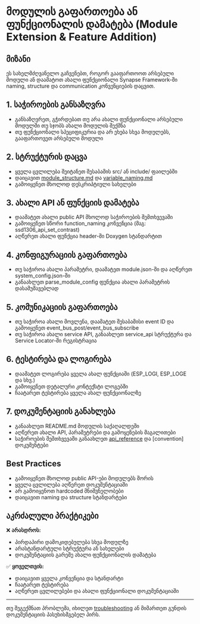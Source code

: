 # მოდულის გაფართოება ან ფუნქციონალის დამატება (Module Extension & Feature Addition)

## მიზანი

ეს სახელმძღვანელო გაჩვენებთ, როგორ გააფართოოთ არსებული მოდული ან დაამატოთ ახალი ფუნქციონალი Synapse Framework-ში naming, structure და communication კონვენციების დაცვით.

## 1. საჭიროების განსაზღვრა
- განსაზღვრეთ, გჭირდებათ თუ არა ახალი ფუნქციონალი არსებული მოდულში თუ სჯობს ახალი მოდულის შექმნა
- თუ ფუნქციონალი სპეციფიკურია და არ ეხება სხვა მოდულებს, გააფართოვეთ არსებული მოდული

## 2. სტრუქტურის დაცვა
- ყველა ცვლილება შეიტანეთ შესაბამის src/ ან include/ ფაილებში
- დაიცავით [module_structure.md](../convention/module_structure.md) და [variable_naming.md](../convention/variable_naming.md)
- გამოიყენეთ მხოლოდ დესკრიპტიული სახელები

## 3. ახალი API ან ფუნქციის დამატება
- დაამატეთ ახალი public API მხოლოდ საჭიროების შემთხვევაში
- გამოიყენეთ სწორი function_naming კონვენცია (მაგ: ssd1306_api_set_contrast)
- აღწერეთ ახალი ფუნქცია header-ში Doxygen სტანდარტით

## 4. კონფიგურაციის გაფართოება
- თუ საჭიროა ახალი პარამეტრი, დაამატეთ module.json-ში და აღწერეთ system_config.json-ში
- განაახლეთ parse_module_config ფუნქცია ახალი პარამეტრის დასამუშავებლად

## 5. კომუნიკაციის გაფართოება
- თუ საჭიროა ახალი მოვლენა, დაამატეთ შესაბამისი event ID და გამოიყენეთ event_bus_post/event_bus_subscribe
- თუ საჭიროა ახალი service API, განაახლეთ service_api სტრუქტურა და Service Locator-ში რეგისტრაცია

## 6. ტესტირება და ლოგირება
- დაამატეთ ლოგირება ყველა ახალ ფუნქციაში (ESP_LOGI, ESP_LOGE და სხვ.)
- გამოიყენეთ დეტალური კონტექსტი ლოგებში
- ჩაატარეთ ტესტირება ყველა ახალ ფუნქციონალზე

## 7. დოკუმენტაციის განახლება
- განაახლეთ README.md მოდულის საქაღალდეში
- აღწერეთ ახალი API, პარამეტრები და გამოყენების მაგალითები
- საჭიროების შემთხვევაში განაახლეთ [api_reference](../api_reference/) და [convention] დოკუმენტები

## Best Practices
- გამოიყენეთ მხოლოდ public API-ები მოდულებს შორის
- ყველა ცვლილება აღწერეთ დოკუმენტაციაში
- არ გამოიყენოთ hardcoded მნიშვნელობები
- დაიცავით naming და structure სტანდარტები

## აკრძალული პრაქტიკები
❌ **არასდროს:**
- პირდაპირი დამოკიდებულება სხვა მოდულზე
- არასტანდარტული სტრუქტურა ან სახელები
- დოკუმენტაციის გარეშე ახალი ფუნქციონალის დამატება

✅ **ყოველთვის:**
- დაიცავით ყველა კონვენცია და სტანდარტი
- ჩაატარეთ ტესტირება
- აღწერეთ ცვლილებები და ახალი ფუნქციონალი დოკუმენტაციაში

---

თუ შეგექმნათ პრობლემა, იხილეთ [troubleshooting](../troubleshooting/) ან მიმართეთ გუნდის დოკუმენტაციის პასუხისმგებელ პირს.


